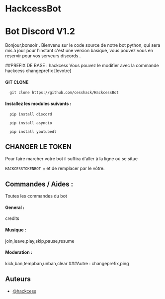 # HackcessBot
# Bot Discord V1.2 


Bonjour,bonsoir .
Bienvenu sur le code source de notre bot python,
qui sera mis à jour pour l'instant c'est une version basique,
vous pouvez vous en reservir pour vos serveurs discords . 

##PREFIX DE BASE :
hackcess
Vous pouvez le modifier avec la commande hackcess changeprefix [levotre]

#### GIT CLONE

```http
  git clone https://github.com/cesshack/HackcessBot
```

#### Installez les modules suivants :
```http
  pip install discord
```
```http
  pip install asyncio
```
```http
  pip install youtubedl
```
## CHANGER LE TOKEN

Pour faire marcher votre bot il suffira d'aller à la ligne où se situe

`HACKCESSTOKENBOT =` et de remplacer par le vôtre.

## Commandes / Aides :

Toutes les commandes du bot

#### General :
credits
#### Musique :
join,leave,play,skip,pause,resume
#### Moderation :
kick,ban,tempban,unban,clear
###Autre : 
changeprefix,ping


## Auteurs

- [@hackcess](https://github.com/cesshack)
